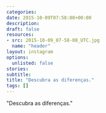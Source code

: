 ```yaml
---
categories:
date: 2015-10-09T07:58:08+00:00
description:
draft: false
resources:
- src: 2015-10-09_07-58-08_UTC.jpg
  name: "header"
layout: instagram
options:
  unlisted: false
stories:
subtitle:
title: "Descubra as diferenças."
tags: []
---
```


"Descubra as diferenças."
